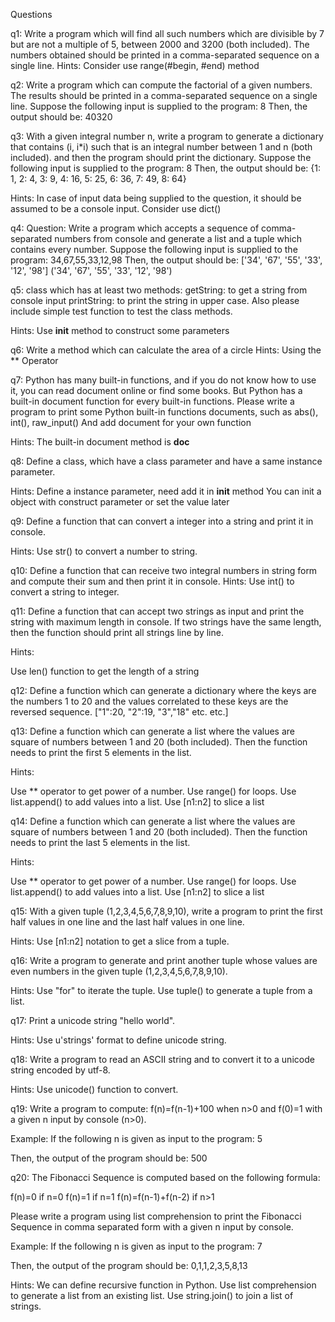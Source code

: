 Questions 

q1:
Write a program which will find all such numbers which are divisible by 7 but are not a multiple of 5,
between 2000 and 3200 (both included).
The numbers obtained should be printed in a comma-separated sequence on a single line.
Hints: 
Consider use range(#begin, #end) method

q2:
Write a program which can compute the factorial of a given numbers.
The results should be printed in a comma-separated sequence on a single line.
Suppose the following input is supplied to the program:
8
Then, the output should be:
40320

q3:
With a given integral number n, write a program to generate a dictionary that contains (i, i*i) such that is an integral number between 1 and n (both included). and then the program should print the dictionary.
Suppose the following input is supplied to the program:
8
Then, the output should be:
{1: 1, 2: 4, 3: 9, 4: 16, 5: 25, 6: 36, 7: 49, 8: 64}

Hints:
In case of input data being supplied to the question, it should be assumed to be a console input.
Consider use dict()

q4:
Question:
Write a program which accepts a sequence of comma-separated numbers from console and generate a list and a tuple which contains every number.
Suppose the following input is supplied to the program:
34,67,55,33,12,98
Then, the output should be:
['34', '67', '55', '33', '12', '98']
('34', '67', '55', '33', '12', '98')

q5:
class which has at least two methods:
getString: to get a string from console input
printString: to print the string in upper case.
Also please include simple test function to test the class methods.

Hints:
Use __init__ method to construct some parameters

q6:
Write a method which can calculate the area of a circle
Hints: Using the ** Operator

q7:
Python has many built-in functions, and if you do not know how to use it, you can read document online or find some books. But Python has a built-in document function for every built-in functions.
Please write a program to print some Python built-in functions documents, such as abs(), int(), raw_input()
And add document for your own function
    
Hints:
    The built-in document method is __doc__


q8:
    Define a class, which have a class parameter and have a same instance parameter.

Hints: Define a instance parameter, need add it in __init__ method
    You can init a object with construct parameter or set the value later

q9:
Define a function that can convert a integer into a string and print it in console.

Hints: Use str() to convert a number to string.

q10:
Define a function that can receive two integral numbers in string form and compute their sum and then print it in console.
Hints: Use int() to convert a string to integer.

q11:
Define a function that can accept two strings as input and print the string with maximum length in console. If two strings have the same length, then the function should print all strings line by line.

Hints:

Use len() function to get the length of a string

q12:
Define a function which can generate a dictionary where the keys are the numbers 1 to 20 and the values correlated to these keys are the reversed sequence.
["1":20, "2":19, "3","18" etc. etc.]


q13:
Define a function which can generate a list where the values are square of numbers between 1 and 20 (both included). Then the function needs to print the first 5 elements in the list.

Hints:

Use ** operator to get power of a number.
Use range() for loops.
Use list.append() to add values into a list.
Use [n1:n2] to slice a list

q14:
Define a function which can generate a list where the values are square of numbers between 1 and 20 (both included). Then the function needs to print the last 5 elements in the list.

Hints:

Use ** operator to get power of a number.
Use range() for loops.
Use list.append() to add values into a list.
Use [n1:n2] to slice a list

q15:
With a given tuple (1,2,3,4,5,6,7,8,9,10), write a program to print the first half values in one line and the last half values in one line. 

Hints: Use [n1:n2] notation to get a slice from a tuple.

q16:
Write a program to generate and print another tuple whose values are even numbers in the given tuple (1,2,3,4,5,6,7,8,9,10). 

Hints: Use "for" to iterate the tuple. Use tuple() to generate a tuple from a list.

q17:
Print a unicode string "hello world".

Hints:
Use u'strings' format to define unicode string.

q18:
Write a program to read an ASCII string and to convert it to a unicode string encoded by utf-8.

Hints:
Use unicode() function to convert.


q19:
Write a program to compute:
f(n)=f(n-1)+100 when n>0
and f(0)=1 with a given n input by console (n>0).

Example:
If the following n is given as input to the program:
5

Then, the output of the program should be:
500

q20:
The Fibonacci Sequence is computed based on the following formula:

f(n)=0 if n=0
f(n)=1 if n=1
f(n)=f(n-1)+f(n-2) if n>1

Please write a program using list comprehension to print the Fibonacci Sequence in comma separated form with a given n input by console.

Example:
If the following n is given as input to the program:
7

Then, the output of the program should be:
0,1,1,2,3,5,8,13


Hints:
We can define recursive function in Python.
Use list comprehension to generate a list from an existing list.
Use string.join() to join a list of strings.
